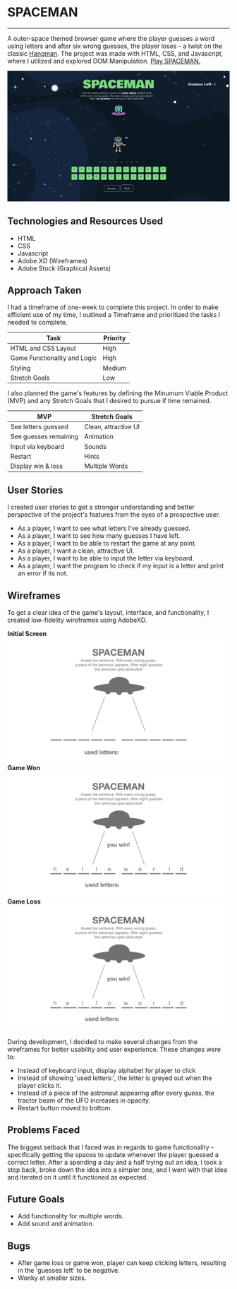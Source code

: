 # SPACEMAN 
---
A outer-space themed browser game where the player guesses a word using letters and after six wrong guesses, the player loses - a twist on the classic [Hangman](https://en.wikipedia.org/wiki/Hangman_(game)). The project was made with HTML, CSS, and Javascript, where I utilized and explored DOM Manipulation. [Play SPACEMAN.](https://pages.git.generalassemb.ly/nealgarcia/spaceman/)

![img](images/screenshot.png)

## Technologies and Resources Used
- HTML
- CSS
- Javascript
- Adobe XD (Wireframes)
- Adobe Stock (Graphical Assets)

## Approach Taken
I had a timeframe of one-week to complete this project. In order to make efficient use of my time, I outlined a Timeframe and prioritized the tasks I needed to complete.

| Task | Priority |
| ----------- | ----------- |
| HTML and CSS Layout | High |
| Game Functionality and Logic | High |
| Styling | Medium |
| Stretch Goals | Low |

I also planned the game's features by defining the Minumum Viable Product (MVP) and any Stretch Goals that I desired to pursue if time remained.

| MVP | Stretch Goals |
| ----------- | ----------- |
| See letters guessed | Clean, attractive UI |
| See guesses remaining | Animation |
| Input via keyboard | Sounds |
| Restart | Hints |
| Display win & loss | Multiple Words

## User Stories
I created user stories to get a stronger understanding and better perspective of the project's features from the eyes of a prospective user.
- As a player, I want to see what letters I've already guessed.
- As a player, I want to see how many guesses I have left.
- As a player, I want to be able to restart the game at any point.
- As a player, I want a clean, attractive UI.
- As a player, I want to be able to input the letter via keyboard.
- As a player, I want the program to check if my input is a letter and print an error if its not.

## Wireframes
To get a clear idea of the game's layout, interface, and functionality, I created low-fidelity wireframes using AdobeXD. 

**Initial Screen**
![img](wireframes/wireframe1.png)
**Game Won**
![img](wireframes/wireframe2.png)
**Game Loss**
![img](wireframes/wireframe2.png)

During development, I decided to make several changes from the wireframes for better usability and user experience. These changes were to:

- Instead of keyboard input, display alphabet for player to click
- Instead of showing 'used letters:', the letter is greyed out when the player clicks it.
- Instead of a piece of the astronaut appearing after every guess, the tractor beam of the UFO increases in opacity.
- Restart button moved to bottom. 

## Problems Faced
The biggest setback that I faced was in regards to game functionality - specifically getting the spaces to update whenever the player guessed a correct letter. After a spending a day and a half trying out an idea, I took a step back, broke down the idea into a simpler one, and I went with that idea and iterated on it until it functioned as expected.

## Future Goals
- Add functionality for multiple words.
- Add sound and animation.

## Bugs
- After game loss or game won, player can keep clicking letters, resulting in the 'guesses left' to be negative.
- Wonky at smaller sizes.


